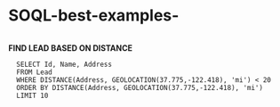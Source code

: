 # SOQL-best-examples-
```
```
__FIND LEAD BASED ON DISTANCE__
```
  SELECT Id, Name, Address
  FROM Lead
  WHERE DISTANCE(Address, GEOLOCATION(37.775,-122.418), 'mi') < 20 
  ORDER BY DISTANCE(Address, GEOLOCATION(37.775,-122.418), 'mi')
  LIMIT 10
```
